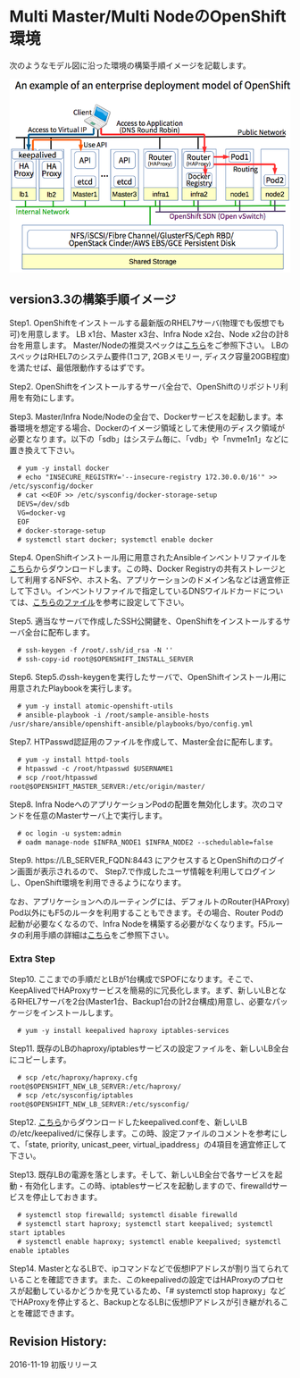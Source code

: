 # Multi Master/Multi NodeのOpenShift環境

次のようなモデル図に沿った環境の構築手順イメージを記載します。

![モデル図](https://github.com/h-kojima/openshift/blob/master/ocp3u3/images/openshift-deployment-model.png)

## version3.3の構築手順イメージ

Step1. OpenShiftをインストールする最新版のRHEL7サーバ(物理でも仮想でも可)を用意します。
LB x1台、Master x3台、Infra Node x2台、Node x2台の計8台を用意します。
Master/Nodeの推奨スペックは[こちら](https://access.redhat.com/documentation/en/openshift-container-platform/3.3/single/installation-and-configuration/#install-config-install-prerequisites)をご参照下さい。
LBのスペックはRHEL7のシステム要件(1コア, 2GBメモリー, ディスク容量20GB程度)を満たせば、最低限動作するはずです。

Step2. OpenShiftをインストールするサーバ全台で、OpenShiftのリポジトリ利用を有効にします。

Step3. Master/Infra Node/Nodeの全台で、Dockerサービスを起動します。本番環境を想定する場合、Dockerのイメージ領域として未使用のディスク領域が必要となります。以下の「sdb」はシステム毎に、「vdb」や「nvme1n1」などに置き換えて下さい。

```
  # yum -y install docker
  # echo "INSECURE_REGISTRY='--insecure-registry 172.30.0.0/16'" >> /etc/sysconfig/docker
  # cat <<EOF >> /etc/sysconfig/docker-storage-setup
  DEVS=/dev/sdb
  VG=docker-vg
  EOF
  # docker-storage-setup
  # systemctl start docker; systemctl enable docker
```

Step4. OpenShiftインストール用に用意されたAnsibleインベントリファイルを[こちら](https://github.com/h-kojima/openshift/blob/master/ocp3u3/ansible/sample-ansible-hosts)からダウンロードします。この時、Docker Registryの共有ストレージとして利用するNFSや、ホスト名、アプリケーションのドメイン名などは適宜修正して下さい。インベントリファイルで指定しているDNSワイルドカードについては、[こちらのファイル](https://github.com/h-kojima/openshift/blob/master/ocp3u3/bind-chroot)を参考に設定して下さい。

Step5. 適当なサーバで作成したSSH公開鍵を、OpenShiftをインストールするサーバ全台に配布します。

```
  # ssh-keygen -f /root/.ssh/id_rsa -N ''
  # ssh-copy-id root@$OPENSHIFT_INSTALL_SERVER
```

Step6. Step5.のssh-keygenを実行したサーバで、OpenShiftインストール用に用意されたPlaybookを実行します。

```
  # yum -y install atomic-openshift-utils
  # ansible-playbook -i /root/sample-ansible-hosts /usr/share/ansible/openshift-ansible/playbooks/byo/config.yml
```

Step7. HTPasswd認証用のファイルを作成して、Master全台に配布します。

```
  # yum -y install httpd-tools
  # htpasswd -c /root/htpasswd $USERNAME1
  # scp /root/htpasswd root@$OPENSHIFT_MASTER_SERVER:/etc/origin/master/
```
Step8. Infra NodeへのアプリケーションPodの配置を無効化します。次のコマンドを任意のMasterサーバ上で実行します。

```
  # oc login -u system:admin
  # oadm manage-node $INFRA_NODE1 $INFRA_NODE2 --schedulable=false
```

Step9. https://LB_SERVER_FQDN:8443 にアクセスするとOpenShiftのログイン画面が表示されるので、
Step7.で作成したユーザ情報を利用してログインし、OpenShift環境を利用できるようになります。

なお、アプリケーションへのルーティングには、デフォルトのRouter(HAProxy) Pod以外にもF5のルータを利用することもできます。その場合、Router Podの起動が必要なくなるので、Infra Nodeを構築する必要がなくなります。F5ルータの利用手順の詳細は[こちら](https://access.redhat.com/documentation/en/openshift-container-platform/3.3/single/installation-and-configuration/#install-config-router-f5)をご参照下さい。

### Extra Step

Step10. ここまでの手順だとLBが1台構成でSPOFになります。そこで、KeepAlivedでHAProxyサービスを簡易的に冗長化します。まず、新しいLBとなるRHEL7サーバを2台(Master1台、Backup1台の計2台構成)用意し、必要なパッケージをインストールします。

```
  # yum -y install keepalived haproxy iptables-services
```
Step11. 既存のLBのhaproxy/iptablesサービスの設定ファイルを、新しいLB全台にコピーします。

```
  # scp /etc/haproxy/haproxy.cfg root@$OPENSHIFT_NEW_LB_SERVER:/etc/haproxy/
  # scp /etc/sysconfig/iptables root@$OPENSHIFT_NEW_LB_SERVER:/etc/sysconfig/
```
Step12. [こちら](https://github.com/h-kojima/openshift/blob/master/ocp3u3/keepalived/keepalived.conf)からダウンロードしたkeepalived.confを、新しいLBの/etc/keepalived/に保存します。この時、設定ファイルのコメントを参考にして、「state, priority, unicast_peer, virtual_ipaddress」の4項目を適宜修正して下さい。

Step13. 既存LBの電源を落とします。そして、新しいLB全台で各サービスを起動・有効化します。この時、iptablesサービスを起動しますので、firewalldサービスを停止しておきます。

```
  # systemctl stop firewalld; systemctl disable firewalld
  # systemctl start haproxy; systemctl start keepalived; systemctl start iptables
  # systemctl enable haproxy; systemctl enable keepalived; systemctl enable iptables
```
Step14. MasterとなるLBで、ipコマンドなどで仮想IPアドレスが割り当てられていることを確認できます。また、このkeepalivedの設定ではHAProxyのプロセスが起動しているかどうかを見ているため、「# systemctl stop haproxy」などでHAProxyを停止すると、BackupとなるLBに仮想IPアドレスが引き継がれることを確認できます。

## Revision History:

2016-11-19 初版リリース

